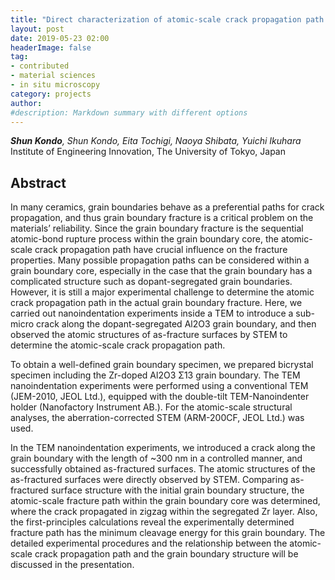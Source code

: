 ```yaml
---
title: "Direct characterization of atomic-scale crack propagation path in grain boundary fracture"
layout: post
date: 2019-05-23 02:00
headerImage: false
tag:
- contributed
- material sciences
- in situ microscopy
category: projects
author:
#description: Markdown summary with different options
---
```


_**Shun Kondo**, Shun Kondo, Eita Tochigi, Naoya Shibata, Yuichi Ikuhara_<br/>
Institute of Engineering Innovation, The University of Tokyo, Japan<br/>

## Abstract

In many ceramics, grain boundaries behave as a preferential paths for crack propagation, and thus grain boundary fracture is a critical problem on the materials’ reliability. Since the grain boundary fracture is the sequential atomic-bond rupture process within the grain boundary core, the atomic-scale crack propagation path have crucial influence on the fracture properties. Many possible propagation paths can be considered within a grain boundary core, especially in the case that the grain boundary has a complicated structure such as dopant-segregated grain boundaries. However, it is still a major experimental challenge to determine the atomic crack propagation path in the actual grain boundary fracture. Here, we carried out nanoindentation experiments inside a TEM to introduce a sub-micro crack along the dopant-segregated Al2O3 grain boundary, and then observed the atomic structures of as-fracture surfaces by STEM to determine the atomic-scale crack propagation path.<br/>

To obtain a well-defined grain boundary specimen, we prepared bicrystal specimen including the Zr-doped Al2O3 Σ13 grain boundary. The TEM nanoindentation experiments were performed using a conventional TEM (JEM-2010, JEOL Ltd.), equipped with the double-tilt TEM-Nanoindenter holder (Nanofactory Instrument AB.). For the atomic-scale structural analyses, the aberration-corrected STEM (ARM-200CF, JEOL Ltd.) was used.<br/>

In the TEM nanoindentation experiments, we introduced a crack along the grain boundary with the length of ~300 nm in a controlled manner, and successfully obtained as-fractured surfaces. The atomic structures of the as-fractured surfaces were directly observed by STEM. Comparing as-fractured surface structure with the initial grain boundary structure, the atomic-scale fracture path within the grain boundary core was determined, where the crack propagated in zigzag within the segregated Zr layer. Also, the first-principles calculations reveal the experimentally determined fracture path has the minimum cleavage energy for this grain boundary. The detailed experimental procedures and the relationship between the atomic-scale crack propagation path and the grain boundary structure will be discussed in the presentation.<br/>
